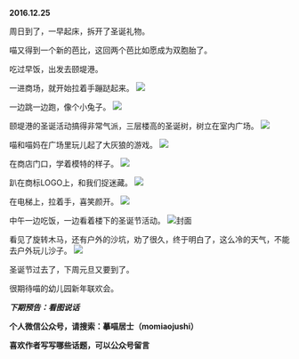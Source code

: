 
**2016.12.25**

周日到了，一早起床，拆开了圣诞礼物。

喵又得到一个新的芭比，这回两个芭比如愿成为双胞胎了。

吃过早饭，出发去颐堤港。

一进商场，就开始拉着手蹦跶起来。
![](https://mmbiz.qlogo.cn/mmbiz_jpg/uDI3FLln00b4KQ8D4DWib8FfOriciahmIXGzMPSkzyFosQ9MheJk39QQxBibpibW4vsIfCAXWylPSxA0lnyteybRpXw/0?wx_fmt=jpeg)


一边跳一边跑，像个小兔子。
![](https://mmbiz.qlogo.cn/mmbiz_jpg/uDI3FLln00b4KQ8D4DWib8FfOriciahmIXGGaa7IG7vmsVPXqsHVICPuXEibLWzA1rMz5ycZ8QZibUURjmOfxKN3Ahw/0?wx_fmt=jpeg)


颐堤港的圣诞活动搞得非常气派，三层楼高的圣诞树，树立在室内广场。
![](https://mmbiz.qlogo.cn/mmbiz_jpg/uDI3FLln00b4KQ8D4DWib8FfOriciahmIXGXzTFlym8ofpvlZlk5kibALdYeqchpvFAT8VUNwibibIH2dWjNGoicibAiaHg/0?wx_fmt=jpeg)


喵和喵妈在广场里玩儿起了大灰狼的游戏。
![](https://mmbiz.qlogo.cn/mmbiz_jpg/uDI3FLln00b4KQ8D4DWib8FfOriciahmIXGPLt2mw2B1JkhrKDMMW5TFpH91yfS6ibNFNb4WcSkKAAv7Md9h3eYLdw/0?wx_fmt=jpeg)


在商店门口，学着模特的样子。
![](https://mmbiz.qlogo.cn/mmbiz_jpg/uDI3FLln00b4KQ8D4DWib8FfOriciahmIXGsJlfzk8gSYgllUtGL48iav6Az9NXianN8ic2jYrIO7FdezKfD3Jwdh0qw/0?wx_fmt=jpeg)


趴在商标LOGO上，和我们捉迷藏。
![](https://mmbiz.qlogo.cn/mmbiz_jpg/uDI3FLln00b4KQ8D4DWib8FfOriciahmIXGZg4619zicgC2HIia56G8R0tZyCAIHmcLWy4CpW7ia0WL8HWfTjZSsBdxw/0?wx_fmt=jpeg)


在电梯上，拉着手，喜笑颜开。
![](https://mmbiz.qlogo.cn/mmbiz_jpg/uDI3FLln00b4KQ8D4DWib8FfOriciahmIXGXNMsN5DBNgYnAicdxm9PsY20Oa5oYxcftD0zCHhVEL66tLhjNDwLa5g/0?wx_fmt=jpeg)


中午一边吃饭，一边看着楼下的圣诞节活动。
![](https://mmbiz.qlogo.cn/mmbiz_jpg/uDI3FLln00b4KQ8D4DWib8FfOriciahmIXGDicFqthjzR3UqS8QZGT7fn2U3r9uib5IwRibibRvEO34pc91d32OTCrJpw/0?wx_fmt=jpeg)封面


看见了旋转木马，还有户外的沙坑，劝了很久，终于明白了，这么冷的天气，不能去户外玩儿沙子。
![](https://mmbiz.qlogo.cn/mmbiz_jpg/uDI3FLln00b4KQ8D4DWib8FfOriciahmIXGaT1l9aKRb2bxDibhyZG0kkKqiaaPMMSZ3ZlJFdtkaVOcH3n6NftSjvicw/0?wx_fmt=jpeg)


圣诞节过去了，下周元旦又要到了。

很期待喵的幼儿园新年联欢会。


***下期预告：看图说话***


**个人微信公众号，请搜索：摹喵居士（momiaojushi）**

**喜欢作者写写哪些话题，可以公众号留言**
